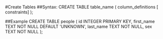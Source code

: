 #Create Tables
##Syntax:
	CREATE TABLE table_name (
    	column_definitions [ constraints]
    );

##Example
	CREATE TABLE people (
    	id                  INTEGER PRIMARY KEY,
    	first_name          TEXT NOT NULL DEFAULT 'UNKNOWN',
    	last_name           TEXT NOT NULL,
    	sex                 TEXT NOT NULL
	);
